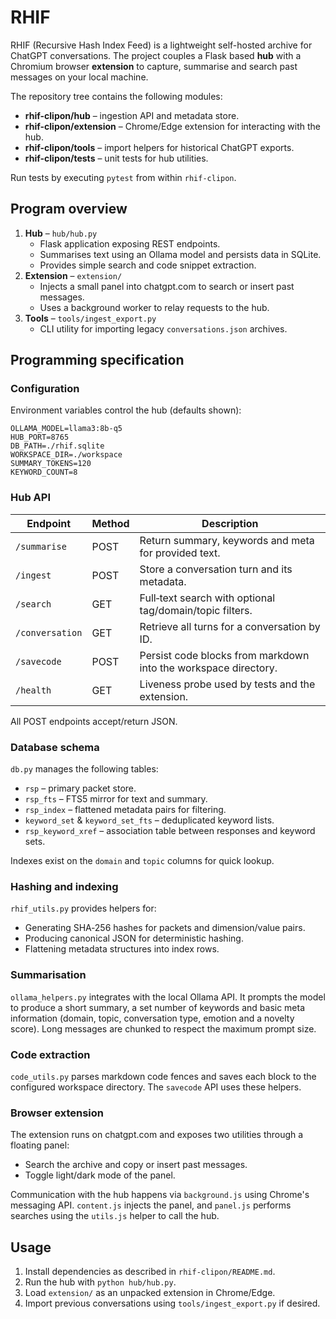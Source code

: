 # RHIF

RHIF (Recursive Hash Index Feed) is a lightweight self-hosted archive for
ChatGPT conversations. The project couples a Flask based **hub** with a
Chromium browser **extension** to capture, summarise and search past
messages on your local machine.

The repository tree contains the following modules:

* **rhif-clipon/hub** – ingestion API and metadata store.
* **rhif-clipon/extension** – Chrome/Edge extension for interacting with the hub.
* **rhif-clipon/tools** – import helpers for historical ChatGPT exports.
* **rhif-clipon/tests** – unit tests for hub utilities.

Run tests by executing `pytest` from within `rhif-clipon`.

## Program overview

1. **Hub** – `hub/hub.py`
   - Flask application exposing REST endpoints.
   - Summarises text using an Ollama model and persists data in SQLite.
   - Provides simple search and code snippet extraction.
2. **Extension** – `extension/`
   - Injects a small panel into chatgpt.com to search or insert past messages.
   - Uses a background worker to relay requests to the hub.
3. **Tools** – `tools/ingest_export.py`
   - CLI utility for importing legacy `conversations.json` archives.

## Programming specification

### Configuration

Environment variables control the hub (defaults shown):

```
OLLAMA_MODEL=llama3:8b-q5
HUB_PORT=8765
DB_PATH=./rhif.sqlite
WORKSPACE_DIR=./workspace
SUMMARY_TOKENS=120
KEYWORD_COUNT=8
```

### Hub API

| Endpoint      | Method | Description                                                     |
|---------------|-------|-----------------------------------------------------------------|
| `/summarise`  | POST  | Return summary, keywords and meta for provided text.            |
| `/ingest`     | POST  | Store a conversation turn and its metadata.                     |
| `/search`     | GET   | Full‑text search with optional tag/domain/topic filters.        |
| `/conversation` | GET   | Retrieve all turns for a conversation by ID. |
| `/savecode`   | POST  | Persist code blocks from markdown into the workspace directory. |
| `/health`     | GET   | Liveness probe used by tests and the extension.                 |

All POST endpoints accept/return JSON.

### Database schema

`db.py` manages the following tables:

* `rsp` – primary packet store.
* `rsp_fts` – FTS5 mirror for text and summary.
* `rsp_index` – flattened metadata pairs for filtering.
* `keyword_set` & `keyword_set_fts` – deduplicated keyword lists.
* `rsp_keyword_xref` – association table between responses and keyword sets.

Indexes exist on the `domain` and `topic` columns for quick lookup.

### Hashing and indexing

`rhif_utils.py` provides helpers for:

* Generating SHA‑256 hashes for packets and dimension/value pairs.
* Producing canonical JSON for deterministic hashing.
* Flattening metadata structures into index rows.

### Summarisation

`ollama_helpers.py` integrates with the local Ollama API. It prompts the
model to produce a short summary, a set number of keywords and basic meta
information (domain, topic, conversation type, emotion and a novelty
score). Long messages are chunked to respect the maximum prompt size.

### Code extraction

`code_utils.py` parses markdown code fences and saves each block to the
configured workspace directory. The `savecode` API uses these helpers.

### Browser extension

The extension runs on chatgpt.com and exposes two utilities through a
floating panel:

* Search the archive and copy or insert past messages.
* Toggle light/dark mode of the panel.

Communication with the hub happens via `background.js` using Chrome's
messaging API. `content.js` injects the panel, and `panel.js` performs
searches using the `utils.js` helper to call the hub.

## Usage

1. Install dependencies as described in `rhif-clipon/README.md`.
2. Run the hub with `python hub/hub.py`.
3. Load `extension/` as an unpacked extension in Chrome/Edge.
4. Import previous conversations using `tools/ingest_export.py` if desired.

